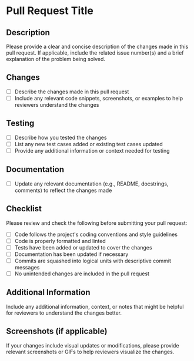 # Pull Request Title

## Description

Please provide a clear and concise description of the changes made in this pull request. If applicable, include the related issue number(s) and a brief explanation of the problem being solved.

## Changes

- [ ] Describe the changes made in this pull request
- [ ] Include any relevant code snippets, screenshots, or examples to help reviewers understand the changes

## Testing

- [ ] Describe how you tested the changes
- [ ] List any new test cases added or existing test cases updated
- [ ] Provide any additional information or context needed for testing

## Documentation

- [ ] Update any relevant documentation (e.g., README, docstrings, comments) to reflect the changes made

## Checklist

Please review and check the following before submitting your pull request:

- [ ] Code follows the project's coding conventions and style guidelines
- [ ] Code is properly formatted and linted
- [ ] Tests have been added or updated to cover the changes
- [ ] Documentation has been updated if necessary
- [ ] Commits are squashed into logical units with descriptive commit messages
- [ ] No unintended changes are included in the pull request

## Additional Information

Include any additional information, context, or notes that might be helpful for reviewers to understand the changes better.

## Screenshots (if applicable)

If your changes include visual updates or modifications, please provide relevant screenshots or GIFs to help reviewers visualize the changes.

